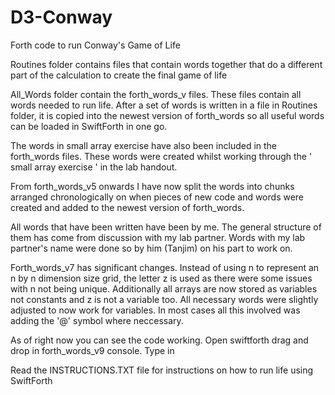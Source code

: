 # D3-Conway
Forth code to run Conway's Game of Life

Routines folder contains files that contain words together that do a different part of the calculation to create the final game of life

All_Words folder contain the forth_words_v files. These files contain all words needed to run life. After a set of words is written in a file in Routines folder,
it is copied into the newest version of forth_words so all useful words can be loaded in SwiftForth in one go.

The words in small array exercise have also been included in the forth_words files. These words were created whilst working through the ' small array exercise ' in the lab handout.

From forth_words_v5 onwards I have now split the words into chunks arranged chronologically on when pieces of new code and words were created and added to the newest version of forth_words.

All words that have been written have been by me. The general structure of them has come from discussion with my lab partner. Words with my lab partner's name were done so by him (Tanjim) on his part to work on.

Forth_words_v7 has significant changes. Instead of using n to represent an n by n dimension size grid, the letter z is used as there were some issues with n not being unique. Additionally all arrays are now stored as variables not constants and z is not a variable too. All necessary words were slightly adjusted to now work for variables. In most cases all this involved was adding the '@' symbol where neccessary. 

As of right now you can see the code working.
Open swiftforth
drag and drop in forth_words_v9 console.
Type in 

Read the INSTRUCTIONS.TXT file for instructions on how to run life using SwiftForth
